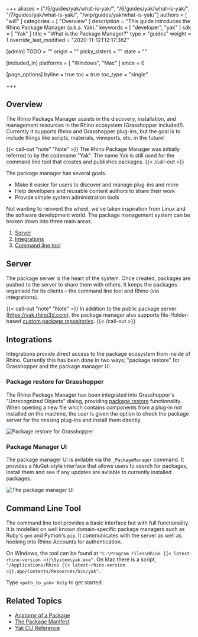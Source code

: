 +++
aliases = ["/5/guides/yak/what-is-yak/", "/6/guides/yak/what-is-yak/", "/7/guides/yak/what-is-yak/", "/wip/guides/yak/what-is-yak/"]
authors = [ "will" ]
categories = [ "Overview" ]
description = "This guide introduces the Rhino Package Manager (a.k.a. Yak)."
keywords = [ "developer", "yak" ]
sdk = [ "Yak" ]
title = "What is the Package Manager?"
type = "guides"
weight = 1
override_last_modified = "2020-11-12T12:17:36Z"

[admin]
TODO = ""
origin = ""
picky_sisters = ""
state = ""

[included_in]
platforms = [ "Windows", "Mac" ]
since = 0

[page_options]
byline = true
toc = true
toc_type = "single"

+++

## Overview

The Rhino Package Manager assists in the discovery, installation, and management resources in the Rhino ecosystem (Grasshopper included!). Currently it supports Rhino and Grasshopper plug-ins, but the goal is to include things like scripts, materials, viewports, etc. in the future!

{{< call-out "note" "Note" >}}
The Rhino Package Manager was initially referred to by the codename "Yak". The name Yak is still used for the command line tool that creates and publishes packages.
{{< /call-out >}}

The package manager has several goals.

- Make it easier for users to discover and manage plug-ins and more
- Help developers and reusable content authors to share their work
- Provide simple system administration tools

Not wanting to reinvent the wheel, we've taken inspiration from Linux and the
software development world. The package management system can be broken down
into three main areas.

1. [Server](#server)
2. [Integrations](#integrations)
3. [Command line tool](#command-line-tool)

## Server

The package server is the heart of the system. Once created, packages are pushed
to the server to share them with others. It keeps the packages organised for its
clients – the command line tool and Rhino (via integrations).

{{< call-out "note" "Note" >}}
In addition to the public package server (https://yak.rhino3d.com), the package manager also supports file-/folder-based [custom package repositories](package-sources).
{{< /call-out >}}

## Integrations

Integrations provide direct access to the package ecosystem from inside of
Rhino. Currently this has been done in two ways; "package restore" for
Grasshopper and the package manager UI.

### Package restore for Grasshopper

The Rhino Package Manager has been integrated into Grasshopper's "Unrecognized
Objects" dialog, providing [package restore](../package-restore-in-grasshopper)
functionality. When opening a new file which contains components from a plug-in
not installed on the machine, the user is given the option to check the package
server for the missing plug-ins and install them directly.

![Package restore for Grasshopper](/images/yak-gh-restore-guid.gif)

### Package Manager UI

The package manager UI is avilable via the `_PackageManager` command. It provides a NuGet-style interface that allows
users to search for packages, install them and see if any updates are avilable
to currently installed packages.

![The package manager UI](/images/testpackagemanager-wip.jpg)

## Command Line Tool

The command line tool provides a basic interface but with full functionality.
It is modelled on well known domain-specific package managers such as Ruby's
`gem` and Python's `pip`. It communicates with the server as well as hooking
into Rhino Accounts for authentication.

On Windows, the tool can be found at `"C:\Program Files\Rhino {{< latest-rhino-version >}}\System\yak.exe"`.
On Mac there is a script, `"/Applications/Rhino {{< latest-rhino-version >}}.app/Contents/Resources/bin/yak"`.

Type `<path_to_yak> help` to get started.



## Related Topics

- [Anatomy of a Package](/guides/yak/the-anatomy-of-a-package/)
- [The Package Manifest](/guides/yak/the-package-manifest/)
- [Yak CLI Reference](/guides/yak/yak-cli-reference)
